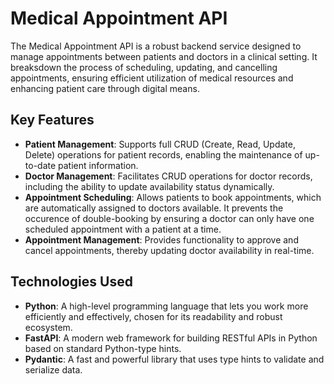 # Medical Appointment API

The Medical Appointment API is a robust backend service designed to manage appointments between patients and doctors in a clinical setting. It breaksdown  the process of scheduling, updating, and cancelling appointments, ensuring efficient utilization of medical resources and enhancing patient care through digital means.

## Key Features

- **Patient Management**: Supports full CRUD (Create, Read, Update, Delete) operations for patient records, enabling the maintenance of up-to-date patient information.
- **Doctor Management**: Facilitates CRUD operations for doctor records, including the ability to update availability status dynamically.
- **Appointment Scheduling**: Allows patients to book appointments, which are automatically assigned to doctors available. It prevents the occurence of double-booking by ensuring a doctor can only have one scheduled appointment with a patient at a time.
- **Appointment Management**: Provides functionality to approve and cancel appointments, thereby updating doctor availability in real-time.

## Technologies Used

- **Python**: A  high-level programming language that lets you work more efficiently and effectively, chosen for its readability and robust ecosystem.
- **FastAPI**: A modern web framework for building RESTful APIs in Python based on standard Python-type hints.
- **Pydantic**: A fast and powerful library that uses type hints to validate and serialize data.

